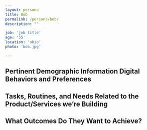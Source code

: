 ```yaml
---
layout: persona
title: Bob
permalink: /persona/bob/
description: ""

job: 'job title'
age: '55'
location: 'ohio'
photo: 'bob.jpg'

---
```


## Pertinent Demographic Information Digital Behaviors and Preferences

## Tasks, Routines, and Needs Related to the Product/Services we’re Building

## What Outcomes Do They Want to Achieve?
